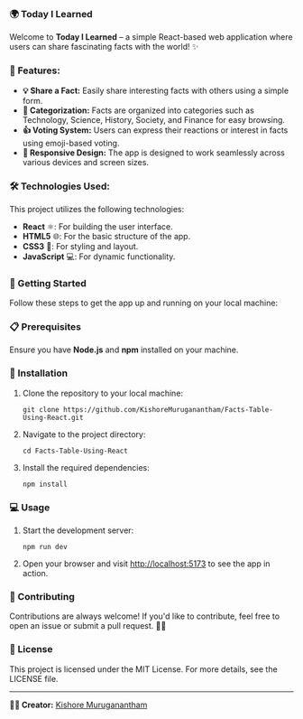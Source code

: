 

### **🌍 Today I Learned**

Welcome to **Today I Learned** – a simple React-based web application where users can share fascinating facts with the world! ✨

### **🔧 Features:**

- **💡 Share a Fact:** Easily share interesting facts with others using a simple form.
- **📂 Categorization:** Facts are organized into categories such as Technology, Science, History, Society, and Finance for easy browsing.
- **👍 Voting System:** Users can express their reactions or interest in facts using emoji-based voting.
- **📱 Responsive Design:** The app is designed to work seamlessly across various devices and screen sizes.

### **🛠️ Technologies Used:**

This project utilizes the following technologies:

- **React** ⚛️: For building the user interface.
- **HTML5** 🌐: For the basic structure of the app.
- **CSS3** 🎨: For styling and layout.
- **JavaScript** 💻: For dynamic functionality.

### **🚀 Getting Started**

Follow these steps to get the app up and running on your local machine:

### **📋 Prerequisites**

Ensure you have **Node.js** and **npm** installed on your machine.

### **🔽 Installation**

1. Clone the repository to your local machine:

   `git clone https://github.com/KishoreMuruganantham/Facts-Table-Using-React.git`

2. Navigate to the project directory:

   `cd Facts-Table-Using-React`

3. Install the required dependencies:

   `npm install`

### **💻 Usage**

1. Start the development server:

   `npm run dev`

2. Open your browser and visit [http://localhost:5173](http://localhost:5173) to see the app in action.

### **🤝 Contributing**

Contributions are always welcome! If you'd like to contribute, feel free to open an issue or submit a pull request. 🧑‍💻

### **📜 License**

This project is licensed under the MIT License. For more details, see the LICENSE file.

---

**👨‍💻 Creator:** [Kishore Muruganantham](https://github.com/KishoreMuruganantham)

